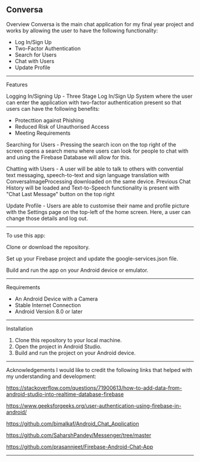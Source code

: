 Conversa
----------------------------------------------------------------------------------------------------
Overview
Conversa is the main chat application for my final year project and works by allowing the user to
have the following functionality:

  - Log In/Sign Up
  - Two-Factor Authentication
  - Search for Users
  - Chat with Users
  - Update Profile
------------------------------------------------------------------------------------------------

Features

Logging In/Signing Up - Three Stage Log In/Sign Up System where the user can enter the 
application with two-factor authentication present so that users can have the following
benefits:

  - Protecttion against Phishing
  - Reduced Risk of Unauthorised Access
  - Meeting Requirements

Searching for Users - Pressing the search icon on the top right of the screen opens a search 
menu where users can look for people to chat with and using the Firebase Database will allow
for this.

Chatting with Users - A user will be able to talk to others with convential text messaging,
speech-to-text and sign language translation with ConversaImageProcessing downloaded on the
same device. Previous Chat History will be loaded and Text-to-Speech functionality is present
with "Chat Last Message" button on the top right

Update Profile - Users are able to customise their name and profile picture with the Settings
page on the top-left of the home screen. Here, a user can change those details and log out.


-------------------------------------------------------------------------------------------------

To use this app:

Clone or download the repository.

Set up your Firebase project and update the google-services.json file.

Build and run the app on your Android device or emulator.

------------------------------------------------------------------------------------------------
Requirements
- An Android Device with a Camera
- Stable Internet Connection
- Android Version 8.0 or later
------------------------------------------------------------------------------------------------
Installation
1. Clone this repository to your local machine.
2. Open the project in Android Studio.
3. Build and run the project on your Android device.
------------------------------------------------------------------------------------------------
Acknowledgements
I would like to credit the following links that helped with my understanding and development:

https://stackoverflow.com/questions/71900613/how-to-add-data-from-android-studio-into-realtime-database-firebase

https://www.geeksforgeeks.org/user-authentication-using-firebase-in-android/

https://github.com/bimalkaf/Android_Chat_Application

https://github.com/SaharshPandey/Messenger/tree/master

https://github.com/prasannjeet/Firebase-Android-Chat-App

------------------------------------------------------------------------------------------------
